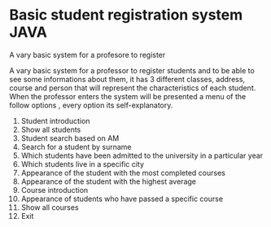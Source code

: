 # Basic student registration system JAVA
 A vary basic system for a profesore to register 
 
 A vary basic system for a professor to register students and to be able to see some informations about them, it has 3 different classes, address, course and person that will    represent the characteristics of each student.
 When the professor enters the system will be presented a menu of the follow options , every option its self-explanatory.

 1. Student introduction
 2. Show all students
 3. Student search based on AM
 4. Search for a student by surname
 5. Which students have been admitted to the university in a particular year
 6. Which students live in a specific city
 7. Appearance of the student with the most completed courses
 8. Appearance of the student with the highest average
 9. Course introduction
 10. Appearance of students who have passed a specific course
 11. Show all courses
 0. Exit  
